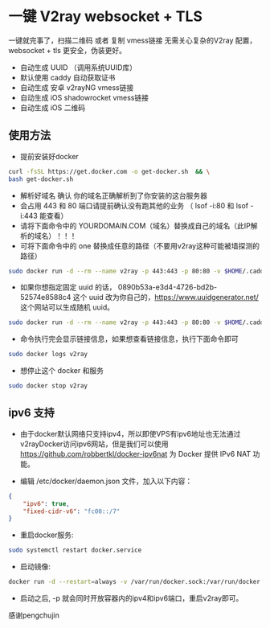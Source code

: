 # 一键 V2ray websocket + TLS

一键就完事了，扫描二维码 或者 复制 vmess链接 无需关心复杂的V2ray 配置，websocket + tls 更安全，伪装更好。

* 自动生成 UUID （调用系统UUID库）
* 默认使用 caddy 自动获取证书
* 自动生成 安卓 v2rayNG vmess链接
* 自动生成 iOS shadowrocket vmess链接
* 自动生成 iOS 二维码

## 使用方法

* 提前安装好docker

```bash
curl -fsSL https://get.docker.com -o get-docker.sh  && \
bash get-docker.sh
```

* 解析好域名 确认 你的域名正确解析到了你安装的这台服务器
* 会占用 443 和 80 端口请提前确认没有跑其他的业务 （ lsof -i:80 和 lsof -i:443 能查看）
* 请将下面命令中的 YOURDOMAIN.COM（域名）替换成自己的域名（此IP解析的域名）！！！
* 可将下面命令中的 one 替换成任意的路径（不要用v2ray这种可能被墙探测的路径）

```bash
sudo docker run -d --rm --name v2ray -p 443:443 -p 80:80 -v $HOME/.caddy:/root/.caddy  congxy/v2ray_ws:latest YOURDOMAIN.COM one && sleep 3s && sudo docker logs v2ray
```

* 如果你想指定固定 uuid 的话， 0890b53a-e3d4-4726-bd2b-52574e8588c4 这个 uuid 改为你自己的，<https://www.uuidgenerator.net/> 这个网站可以生成随机 uuid。

```bash
sudo docker run -d --rm --name v2ray -p 443:443 -p 80:80 -v $HOME/.caddy:/root/.caddy  congxy/v2ray_ws:latest YOURDOMAIN.COM one 0890b53a-e3d4-4726-bd2b-52574e8588c4 && sleep 3s && sudo docker logs v2ray
```

* 命令执行完会显示链接信息，如果想查看链接信息，执行下面命令即可

```bash
sudo docker logs v2ray
```

* 想停止这个 docker 和服务

```bash
sudo docker stop v2ray
```

## ipv6 支持

* 由于docker默认网络只支持ipv4，所以即使VPS有ipv6地址也无法通过v2rayDocker访问ipv6网站，但是我们可以使用 <https://github.com/robbertkl/docker-ipv6nat> 为 Docker 提供 IPv6 NAT 功能。

* 编辑 /etc/docker/daemon.json 文件，加入以下内容：

```json
{
    "ipv6": true,
    "fixed-cidr-v6": "fc00::/7"
}
```

* 重启docker服务:

```bash
sudo systemctl restart docker.service
```

* 启动镜像:

```bash
docker run -d --restart=always -v /var/run/docker.sock:/var/run/docker.sock:ro --privileged --net=host robbertkl/ipv6nat
```

* 启动之后, -p 就会同时开放容器内的ipv4和ipv6端口，重启v2ray即可。

感谢pengchujin
